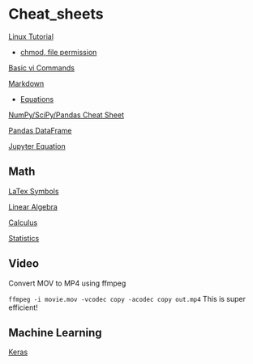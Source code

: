 # Cheat_sheets

[Linux Tutorial](http://ryanstutorials.net/linuxtutorial/cheatsheet.php)

- [chmod, file permission](https://www.cs.swarthmore.edu/help/chmod.html)

[Basic vi Commands](http://www.cse.scu.edu/~yfang/coen11/vi-CheatSheet.pdf)

[Markdown](https://guides.github.com/pdfs/markdown-cheatsheet-online.pdf)

- [Equations](http://jupyter-notebook.readthedocs.io/en/latest/examples/Notebook/Typesetting%20Equations.html)

[NumPy/SciPy/Pandas Cheat Sheet](https://s3.amazonaws.com/quandl-static-content/Documents/Quandl+-+Pandas,+SciPy,+NumPy+Cheat+Sheet.pdf)

[Pandas DataFrame](http://pandas.pydata.org/pandas-docs/stable/api.html#dataframe)

[Jupyter Equation](http://jupyter-notebook.readthedocs.io/en/latest/examples/Notebook/Typesetting%20Equations.html)

## Math

[LaTex Symbols](http://artofproblemsolving.com/wiki/index.php?title=LaTeX:Symbols)

[Linear Algebra](http://www.souravsengupta.com/cds2016/lectures/Savov_Notes.pdf) 

[Calculus](http://tutorial.math.lamar.edu/pdf/Calculus_Cheat_Sheet_All.pdf)

[Statistics](http://web.mit.edu/~csvoss/Public/usabo/stats_handout.pdf)

## Video

Convert MOV to MP4 using ffmpeg

`ffmpeg -i movie.mov -vcodec copy -acodec copy out.mp4`  This is super efficient!

## Machine Learning

[Keras](https://s3.amazonaws.com/assets.datacamp.com/blog_assets/Keras_Cheat_Sheet_Python.pdf)
